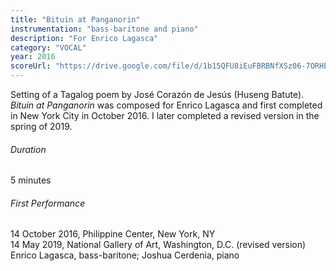 ```yaml
---
title: "Bituin at Panganorin"
instrumentation: "bass-baritone and piano"
description: "For Enrico Lagasca"
category: "VOCAL"
year: 2016
scoreUrl: "https://drive.google.com/file/d/1b15QFU8iEuFBRBNfXSz06-7ORHEz-Oty/view?usp=sharing"
---
```


Setting of a Tagalog poem by José Corazón de Jesús (Huseng Batute). _Bituin at Panganorin_ was composed for Enrico Lagasca and first completed in New York City in October 2016. I later completed a revised version in the spring of 2019.

###### Duration

5 minutes

###### First Performance

14 October 2016, Philippine Center, New York, NY\
14 May 2019, National Gallery of Art, Washington, D.C. (revised version)\
Enrico Lagasca, bass-baritone; Joshua Cerdenia, piano
